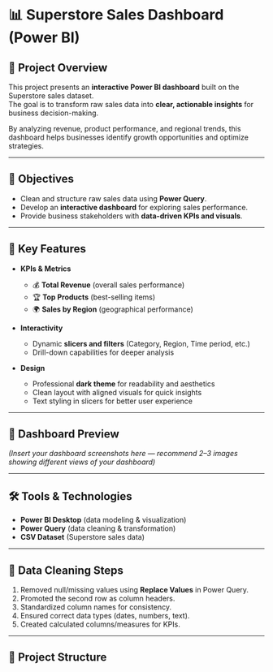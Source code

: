 # **📊 Superstore Sales Dashboard (Power BI)**

## **📌 Project Overview**
This project presents an **interactive Power BI dashboard** built on the Superstore sales dataset.  
The goal is to transform raw sales data into **clear, actionable insights** for business decision-making.  

By analyzing revenue, product performance, and regional trends, this dashboard helps businesses identify growth opportunities and optimize strategies.  

---

## **🎯 Objectives**
- Clean and structure raw sales data using **Power Query**.  
- Develop an **interactive dashboard** for exploring sales performance.  
- Provide business stakeholders with **data-driven KPIs and visuals**.  

---

## **🚀 Key Features**
- **KPIs & Metrics**
  - 💰 **Total Revenue** (overall sales performance)  
  - 🏆 **Top Products** (best-selling items)  
  - 🌍 **Sales by Region** (geographical performance)  

- **Interactivity**
  - Dynamic **slicers and filters** (Category, Region, Time period, etc.)  
  - Drill-down capabilities for deeper analysis  

- **Design**
  - Professional **dark theme** for readability and aesthetics  
  - Clean layout with aligned visuals for quick insights  
  - Text styling in slicers for better user experience  

---

## **📸 Dashboard Preview**
*(Insert your dashboard screenshots here — recommend 2–3 images showing different views of your dashboard)*  

---

## **🛠️ Tools & Technologies**
- **Power BI Desktop** (data modeling & visualization)  
- **Power Query** (data cleaning & transformation)  
- **CSV Dataset** (Superstore sales data)  

---

## **🧹 Data Cleaning Steps**
1. Removed null/missing values using **Replace Values** in Power Query.  
2. Promoted the second row as column headers.  
3. Standardized column names for consistency.  
4. Ensured correct data types (dates, numbers, text).  
5. Created calculated columns/measures for KPIs.  

---

## 📂 Project Structure
